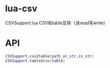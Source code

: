 # lua-csv
CSVSupport.lua CSV和table互转（读read写write）

# API
```lua
CSVSupport.csv2table(path_or_str,is_str)
CSVSupport.table2csv(table)
```

